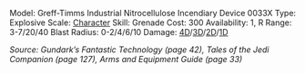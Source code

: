 Model: Greff-Timms Industrial Nitrocellulose Incendiary
Device 0033X
Type: Explosive
Scale: <u>Character</u>
Skill: Grenade
Cost: 300
Availability: 1, R
Range: 3-7/20/40
Blast Radius: 0-2/4/6/10
Damage: <u>4D</u>/<u>3D</u>/<u>2D</u>/<u>1D</u>

*Source: Gundark’s Fantastic Technology (page 42), Tales of the Jedi Companion (page 127), Arms and Equipment Guide (page 33)*